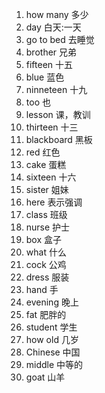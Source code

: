 1. how many        多少
2. day				  白天:一天
3. go to bed			去睡觉
4. brother			兄弟
5. fifteen			十五
6. blue				蓝色
7. ninneteen			十九
8. too					也
9. lesson				课，教训
10. thirteen			十三
11. blackboard		黑板
12. red				红色
13. cake				蛋糕
14. sixteen			十六
15. sister			姐妹
16. here				表示强调
17. class				班级
18. nurse				护士
19. box				盒子
20. what				什么
21. cock				公鸡
22. dress				服装
23. hand				手
24. evening			晚上
25. fat				肥胖的
26. student			学生
27. how old			几岁
28. Chinese			中国
29. middle			中等的
30. goat				山羊